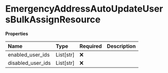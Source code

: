 # EmergencyAddressAutoUpdateUsersBulkAssignResource

**Properties**

| Name              | Type      | Required | Description |
| :---------------- | :-------- | :------- | :---------- |
| enabled_user_ids  | List[str] | ❌       |             |
| disabled_user_ids | List[str] | ❌       |             |

<!-- This file was generated by liblab | https://liblab.com/ -->
